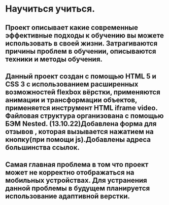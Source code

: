 # Научиться учиться.
## Проект описывает какие современные эффективные подходы к обучению вы можете    использовать в своей жизни. Затрагиваются причины проблем в обучении,  описываются  техники и методы обучения.
 ## Данный проект создан с помощью HTML 5 и CSS 3 с использованием расширенных   возможностей flexbox вёрстки, применяются анимации и трансформации объектов,   применяется инструмент HTML iframe video. Файловая структура организована с   помощью БЭМ Nested. (13.10.22)Добавлена форма для отзывов , которая вызывается  нажатием на кнопку(при помощи js).Добавлены адреса большинства ссылок.
## Самая главная проблема в том что проект может не корректно отображаться на мобильных устройствах. Для устранения данной проблемы в будущем планируется   использование адаптивной верстки.
